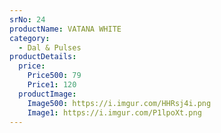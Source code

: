 ```yaml
---
srNo: 24
productName: VATANA WHITE
category:
  - Dal & Pulses
productDetails:
  price:
    Price500: 79
    Price1: 120
  productImage:
    Image500: https://i.imgur.com/HHRsj4i.png
    Image1: https://i.imgur.com/P1lpoXt.png
---
```


